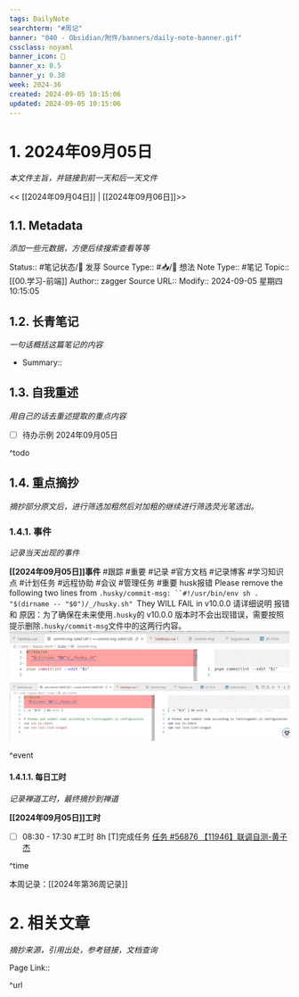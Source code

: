 ```yaml
---
tags: DailyNote
searchterm: "#周记"
banner: "040 - Obsidian/附件/banners/daily-note-banner.gif"
cssclass: noyaml
banner_icon: 💌
banner_x: 0.5
banner_y: 0.38
week: 2024-36
created: 2024-09-05 10:15:06
updated: 2024-09-05 10:15:06
---
```


# 1. 2024年09月05日

_本文件主旨，并链接到前一天和后一天文件_

<< [[2024年09月04日]] | [[2024年09月06日]]>>

## 1.1. Metadata

_添加一些元数据，方便后续搜索查看等等_

Status:: #笔记状态/🌱 发芽
Source Type:: #📥/💭 想法 
Note Type:: #笔记
Topic:: [[00.学习-前端]]
Author:: zagger
Source URL::
Modify:: 2024-09-05 星期四 10:15:05

## 1.2. 长青笔记

_一句话概括这篇笔记的内容_

- Summary::

## 1.3. 自我重述

_用自己的话去重述提取的重点内容_

- [ ] 待办示例 2024年09月05日

^todo

## 1.4. 重点摘抄

_摘抄部分原文后，进行筛选加粗然后对加粗的继续进行筛选荧光笔选出。_

### 1.4.1. 事件

_记录当天出现的事件_

**[[2024年09月05日]]事件** 
#跟踪 #重要 #记录 #官方文档 #记录博客 #学习知识点 #计划任务 #远程协助 #会议 #管理任务
#重要 husk报错
Please remove the following two lines from `.husky/commit-msg: ``#!/usr/bin/env sh . "$(dirname -- "$0")/_/husky.sh" `They WILL FAIL in v10.0.0 请详细说明 报错和 原因：为了确保在未来使用`.husky`的 v10.0.0 版本时不会出现错误，需要按照提示删除`.husky/commit-msg`文件中的这两行内容。
![image.png](https://raw.githubusercontent.com/zaggerj/obsidian_picgo/main/obsidian/20240905101649.png)
![image.png](https://raw.githubusercontent.com/zaggerj/obsidian_picgo/main/obsidian/20240905101700.png)

^event

#### 1.4.1.1. 每日工时

_记录禅道工时，最终摘抄到禅道_

**[[2024年09月05日]]工时**
- [ ] 08:30 - 17:30 #工时 8h	[T]完成任务	 [任务 #56876 【11946】联调自测-黄子杰](http://172.16.203.14:2980/task-view-56876.html?onlybody=yes&tid=i2sh4q46)	


^time

本周记录：[[2024年第36周记录]]

# 2. 相关文章

_摘抄来源，引用出处，参考链接，文档查询_

Page Link::

^url
